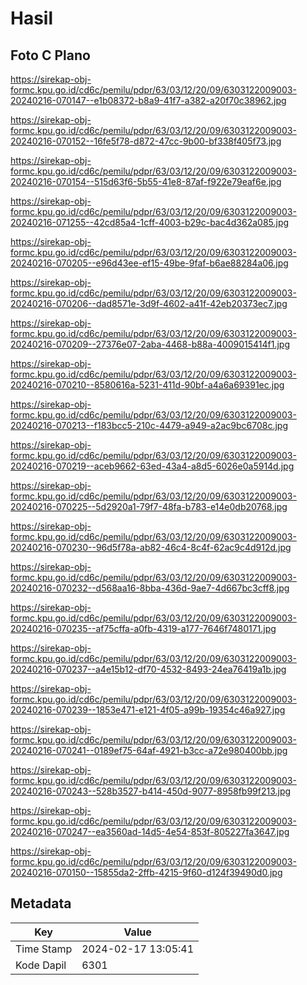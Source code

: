 # Hasil

## Foto C Plano

https://sirekap-obj-formc.kpu.go.id/cd6c/pemilu/pdpr/63/03/12/20/09/6303122009003-20240216-070147--e1b08372-b8a9-41f7-a382-a20f70c38962.jpg

https://sirekap-obj-formc.kpu.go.id/cd6c/pemilu/pdpr/63/03/12/20/09/6303122009003-20240216-070152--16fe5f78-d872-47cc-9b00-bf338f405f73.jpg

https://sirekap-obj-formc.kpu.go.id/cd6c/pemilu/pdpr/63/03/12/20/09/6303122009003-20240216-070154--515d63f6-5b55-41e8-87af-f922e79eaf6e.jpg

https://sirekap-obj-formc.kpu.go.id/cd6c/pemilu/pdpr/63/03/12/20/09/6303122009003-20240216-071255--42cd85a4-1cff-4003-b29c-bac4d362a085.jpg

https://sirekap-obj-formc.kpu.go.id/cd6c/pemilu/pdpr/63/03/12/20/09/6303122009003-20240216-070205--e96d43ee-ef15-49be-9faf-b6ae88284a06.jpg

https://sirekap-obj-formc.kpu.go.id/cd6c/pemilu/pdpr/63/03/12/20/09/6303122009003-20240216-070206--dad8571e-3d9f-4602-a41f-42eb20373ec7.jpg

https://sirekap-obj-formc.kpu.go.id/cd6c/pemilu/pdpr/63/03/12/20/09/6303122009003-20240216-070209--27376e07-2aba-4468-b88a-4009015414f1.jpg

https://sirekap-obj-formc.kpu.go.id/cd6c/pemilu/pdpr/63/03/12/20/09/6303122009003-20240216-070210--8580616a-5231-411d-90bf-a4a6a69391ec.jpg

https://sirekap-obj-formc.kpu.go.id/cd6c/pemilu/pdpr/63/03/12/20/09/6303122009003-20240216-070213--f183bcc5-210c-4479-a949-a2ac9bc6708c.jpg

https://sirekap-obj-formc.kpu.go.id/cd6c/pemilu/pdpr/63/03/12/20/09/6303122009003-20240216-070219--aceb9662-63ed-43a4-a8d5-6026e0a5914d.jpg

https://sirekap-obj-formc.kpu.go.id/cd6c/pemilu/pdpr/63/03/12/20/09/6303122009003-20240216-070225--5d2920a1-79f7-48fa-b783-e14e0db20768.jpg

https://sirekap-obj-formc.kpu.go.id/cd6c/pemilu/pdpr/63/03/12/20/09/6303122009003-20240216-070230--96d5f78a-ab82-46c4-8c4f-62ac9c4d912d.jpg

https://sirekap-obj-formc.kpu.go.id/cd6c/pemilu/pdpr/63/03/12/20/09/6303122009003-20240216-070232--d568aa16-8bba-436d-9ae7-4d667bc3cff8.jpg

https://sirekap-obj-formc.kpu.go.id/cd6c/pemilu/pdpr/63/03/12/20/09/6303122009003-20240216-070235--af75cffa-a0fb-4319-a177-7646f7480171.jpg

https://sirekap-obj-formc.kpu.go.id/cd6c/pemilu/pdpr/63/03/12/20/09/6303122009003-20240216-070237--a4e15b12-df70-4532-8493-24ea76419a1b.jpg

https://sirekap-obj-formc.kpu.go.id/cd6c/pemilu/pdpr/63/03/12/20/09/6303122009003-20240216-070239--1853e471-e121-4f05-a99b-19354c46a927.jpg

https://sirekap-obj-formc.kpu.go.id/cd6c/pemilu/pdpr/63/03/12/20/09/6303122009003-20240216-070241--0189ef75-64af-4921-b3cc-a72e980400bb.jpg

https://sirekap-obj-formc.kpu.go.id/cd6c/pemilu/pdpr/63/03/12/20/09/6303122009003-20240216-070243--528b3527-b414-450d-9077-8958fb99f213.jpg

https://sirekap-obj-formc.kpu.go.id/cd6c/pemilu/pdpr/63/03/12/20/09/6303122009003-20240216-070247--ea3560ad-14d5-4e54-853f-805227fa3647.jpg

https://sirekap-obj-formc.kpu.go.id/cd6c/pemilu/pdpr/63/03/12/20/09/6303122009003-20240216-070150--15855da2-2ffb-4215-9f60-d124f39490d0.jpg


## Metadata

| Key        | Value               |
| ---------- | ------------------- |
| Time Stamp | 2024-02-17 13:05:41 |
| Kode Dapil | 6301                |



